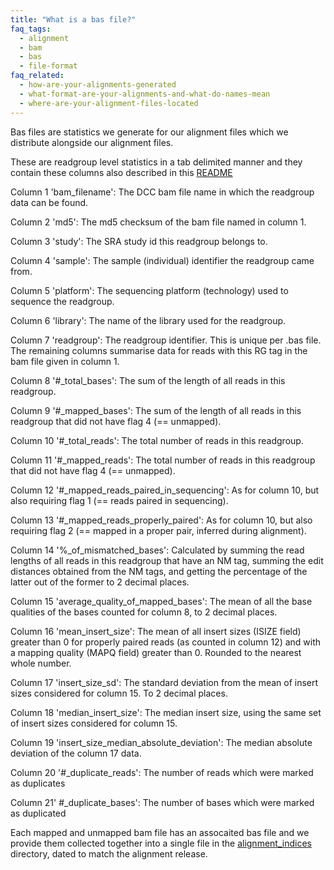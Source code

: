 ```yaml
---
title: "What is a bas file?"
faq_tags:
  - alignment
  - bam
  - bas
  - file-format
faq_related:
  - how-are-your-alignments-generated
  - what-format-are-your-alignments-and-what-do-names-mean
  - where-are-your-alignment-files-located
---
```

                    
Bas files are statistics we generate for our alignment files which we distribute alongside our alignment files. 

These are readgroup level statistics in a tab delimited manner and they contain these columns also described in this [README](http://ftp.1000genomes.ebi.ac.uk/vol1/ftp/README.alignment_data)

Column 1 'bam_filename': The DCC bam file name in which the readgroup data can be found.

Column 2 'md5': The md5 checksum of the bam file named in column 1.

Column 3 'study': The SRA study id this readgroup belongs to.

Column 4 'sample': The sample (individual) identifier the readgroup came from.

Column 5 'platform': The sequencing platform (technology) used to sequence the readgroup.

Column 6 'library': The name of the library used for the readgroup.

Column 7 'readgroup': The readgroup identifier. This is unique per .bas file. The remaining columns summarise data for reads with this RG tag in the bam file given in column 1.

Column 8 '#_total_bases': The sum of the length of all reads in this readgroup.

Column 9 '#_mapped_bases': The sum of the length of all reads in this readgroup that did not have flag 4 (== unmapped).

Column 10 '#_total_reads': The total number of reads in this readgroup.

Column 11 '#_mapped_reads': The total number of reads in this readgroup that did not have flag 4 (== unmapped).

Column 12 '#_mapped_reads_paired_in_sequencing': As for column 10, but also requiring flag 1 (== reads paired in sequencing).

Column 13 '#_mapped_reads_properly_paired': As for column 10, but also requiring flag 2 (== mapped in a proper pair, inferred during alignment).

Column 14 '%_of_mismatched_bases': Calculated by summing the read lengths of all reads in this readgroup that have an NM tag, summing the edit distances obtained from the NM tags, and getting the percentage of the latter out of the former to 2 decimal places.

Column 15 'average_quality_of_mapped_bases': The mean of all the base qualities of the bases counted for column 8, to 2 decimal places.

Column 16 'mean_insert_size': The mean of all insert sizes (ISIZE field) greater than 0 for properly paired reads (as counted in column 12) and with a mapping quality (MAPQ field) greater than 0\. Rounded to the nearest whole number.

Column 17 'insert_size_sd': The standard deviation from the mean of insert sizes considered for column 15\. To 2 decimal places.

Column 18 'median_insert_size': The median insert size, using the same set of insert sizes considered for column 15.

Column 19 'insert_size_median_absolute_deviation': The median absolute deviation of the column 17 data.

Column 20 '#_duplicate_reads': The number of reads which were marked as duplicates

Column 21' #_duplicate_bases': The number of bases which were marked as duplicated

Each mapped and unmapped bam file has an assocaited bas file and we provide them collected together into a single file in the [alignment_indices](http://ftp.1000genomes.ebi.ac.uk/vol1/ftp/alignment_indices/) directory, dated to match the alignment release.
